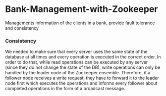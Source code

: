 # Bank-Management-with-Zookeeper
 Managements information of the clients in a bank, provide fault tolerance and consistency

### Consistency
We needed to make sure that every server uses the same state of the database at all times and every operation is executed in the correct order. In order to do that, while read operations can be executed by any server (since they do not change the state of the DB), write operations can only be handled by the leader node of the Zookeeper ensemble. Therefore, if a follower node receives a write request, they have to forward it to the leader node first which executes the operations and informs every follower about completed operations in the form of a broadcast message.



